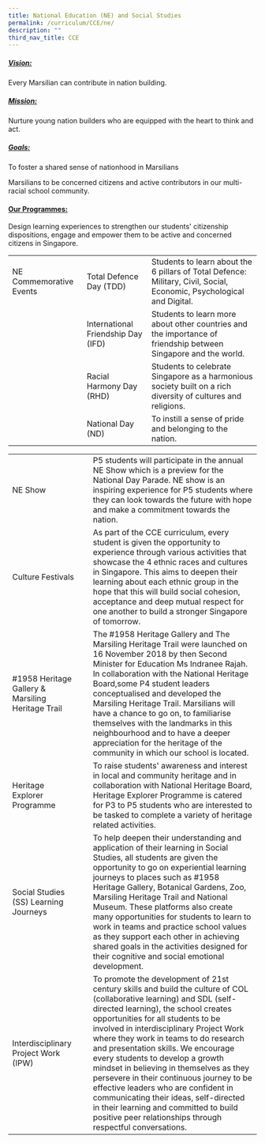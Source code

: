 ```yaml
---
title: National Education (NE) and Social Studies
permalink: /curriculum/CCE/ne/
description: ""
third_nav_title: CCE
---
```


##### <u>**Vision:**</u>

Every Marsilian can contribute in nation building.

##### <u>Mission:</u>

Nurture young nation builders who are equipped with the heart to think and act.

##### <u>Goals:</u> 

To foster a shared sense of nationhood in Marsilians

Marsilians to be concerned citizens and active contributors in our multi-racial school community.

#### <u>Our Programmes:</u>

Design learning experiences to strengthen our students' citizenship dispositions, engage and empower them to be active and concerned citizens in Singapore.



|  |  |  |
| -------- | -------- | -------- |
| NE Commemorative Events     | Total Defence Day (TDD)     | Students to learn about the 6 pillars of Total Defence: Military, Civil, Social, Economic, Psychological and Digital.     |
|     | International Friendship Day (IFD)     | Students to learn more about other countries and the importance of friendship between Singapore and the world.     |
|     | Racial Harmony Day (RHD)     |Students to celebrate Singapore as a harmonious society built on a rich diversity of cultures and religions.      |
|     | National Day (ND)     | To instill a sense of pride and belonging to the nation.     |



|  |  |  |
| -------- | -------- | -------- |
| NE Show     |      | P5 students will participate in the annual NE Show which is a preview for the National Day Parade. NE show is an inspiring experience for P5 students where they can look towards the future with hope and make a commitment towards the nation.      |
| Culture Festivals     |      | As part of the CCE curriculum, every student is given the opportunity to experience through various activities that showcase the 4 ethnic races and cultures in Singapore. This aims to deepen their learning about each ethnic group in the hope that this will build social cohesion, acceptance and deep mutual respect for one another to build a stronger Singapore of tomorrow.     |
| #1958 Heritage Gallery & Marsiling Heritage Trail     |      | The #1958 Heritage Gallery and The Marsiling Heritage Trail were launched on 16 November 2018 by then Second Minister for Education Ms Indranee Rajah. In collaboration with the National Heritage Board,some P4 student leaders conceptualised and developed the Marsiling Heritage Trail. Marsilians will have a chance to go on, to familiarise themselves with the landmarks in this neighbourhood and to have a deeper appreciation for the heritage of the community in which our school is located.      |
| Heritage Explorer Programme     | | To raise students' awareness and interest in local and community heritage and in collaboration with National Heritage Board, Heritage Explorer Programme is catered for P3 to P5 students who are interested to be tasked to complete a variety of heritage related activities.    |
| Social Studies (SS) Learning Journeys   |      | To help deepen their understanding and application of their learning in Social Studies, all students are given the opportunity to go on experiential learning journeys to places such as #1958 Heritage Gallery, Botanical Gardens, Zoo, Marsiling Heritage Trail and National Museum. These platforms also create many opportunities for students to learn to work in teams and practice school values as they support each other in achieving shared goals in the activities designed for their cognitive and social emotional development.     |
| Interdisciplinary Project Work (IPW)     |      | To promote the development of 21st century skills and build the culture of COL (collaborative learning) and SDL (self-directed learning), the school creates opportunities for all students to be involved in interdisciplinary Project Work where they work in teams to do research and presentation skills. We encourage every students to develop a growth mindset in believing in themselves as they persevere in their continuous journey to be effective leaders who are confident in communicating their ideas, self-directed in their learning and committed to build positive peer relationships through respectful conversations.     |